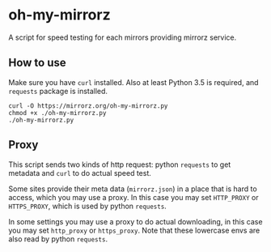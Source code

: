 # oh-my-mirrorz

A script for speed testing for each mirrors providing mirrorz service.

## How to use

Make sure you have `curl` installed. Also at least Python 3.5 is required, and `requests` package is installed.

```
curl -O https://mirrorz.org/oh-my-mirrorz.py
chmod +x ./oh-my-mirrorz.py
./oh-my-mirrorz.py
```

## Proxy

This script sends two kinds of http request: python `requests` to get metadata and `curl` to do actual speed test.

Some sites provide their meta data (`mirrorz.json`) in a place that is hard to access, which you may use a proxy. In this case you may set `HTTP_PROXY` or `HTTPS_PROXY`, which is used by python `requests`.

In some settings you may use a proxy to do actual downloading, in this case you may set `http_proxy` or `https_proxy`. Note that these lowercase envs are also read by python `requests`.
